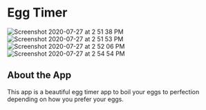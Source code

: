 
# Egg Timer

![Screenshot 2020-07-27 at 2 51 38 PM](https://user-images.githubusercontent.com/67234999/88570880-7530fc00-d05a-11ea-817f-bee8b51949c9.png)
![Screenshot 2020-07-27 at 2 51 53 PM](https://user-images.githubusercontent.com/67234999/88570883-76fabf80-d05a-11ea-804f-8427896cf65a.png)
![Screenshot 2020-07-27 at 2 52 06 PM](https://user-images.githubusercontent.com/67234999/88570888-77935600-d05a-11ea-91e2-7b44216cd461.png)
![Screenshot 2020-07-27 at 2 54 54 PM](https://user-images.githubusercontent.com/67234999/88570892-78c48300-d05a-11ea-86cf-df50c1d6b588.png)


## About the App

This app is a beautiful egg timer app to boil your eggs to perfection depending on how you prefer your eggs. 

